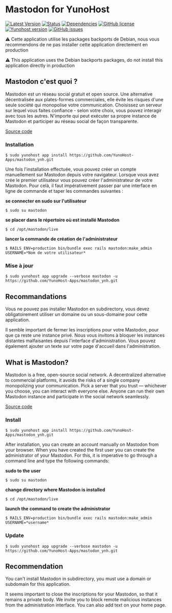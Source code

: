 # Mastodon for YunoHost

[![Latest Version](https://img.shields.io/badge/version-_--_-green.svg?style=flat)](https://github.com/YunoHost-Apps/mastodon_ynh/releases)
[![Status](https://img.shields.io/badge/status-testing-yellow.svg?style=flat)](https://github.com/YunoHost-Apps/mastodon_ynh/milestones)
[![Dependencies](https://img.shields.io/badge/dependencies-includes-lightgrey.svg?style=flat)](https://github.com/YunoHost-Apps/mastodon_ynh#dependencies)
[![GitHub license](https://img.shields.io/badge/license-GPLv3-blue.svg?style=flat)](https://raw.githubusercontent.com/YunoHost-Apps/mastodon_ynh/master/LICENSE)
[![Yunohost version](https://img.shields.io/badge/yunohost-2.4.2_tested-orange.svg?style=flat)](https://github.com/YunoHost/yunohost)
[![GitHub issues](https://img.shields.io/github/issues/YunoHost-Apps/mastodon_ynh.svg?style=flat)](https://github.com/YunoHost-Apps/mastodon_ynh/issues)

:warning: Cette application utilise les packages backports de Debian, nous vous recommendons de ne pas installer cette application directement en production

:warning: This application uses the Debian backports packages, do not install this application directly in production

## Mastodon c'est quoi ?

Mastodon est un réseau social gratuit et open source. Une alternative décentralisée aux plates-formes commerciales, elle évite les risques d'une seule société qui monopolise votre communication. Choisissez un serveur sur lequel vous faites confiance - selon votre choix, vous pouvez interagir avec tous les autres. N'importe qui peut exécuter sa propre instance de Mastodon et participer au réseau social de façon transparente.

[Source code](https://github.com/tootsuite/mastodon)

### Installation

`$ sudo yunohost app install https://github.com/YunoHost-Apps/mastodon_ynh.git`

Une fois l'installation effectuée, vous pouvez créer un compte manuellement sur Mastodon depuis votre navigateur. Lorsque vous avez crée le premier utilisateur vous pouvez créer l'administrateur de votre Mastodon. Pour celà, il faut impérativement passer par une interface en ligne de commande et taper les commandes suivantes :

**se connecter en sudo sur l'utilisateur**

`$ sudo su mastodon`

**se placer dans le répertoire où est installé Mastodon**

`$ cd /opt/mastodon/live`

**lancer la commande de création de l'administrateur**

`$ RAILS_ENV=production bin/bundle exec rails mastodon:make_admin USERNAME=*Nom de votre utilisateur*`

### Mise à jour

`$ sudo yunohost app upgrade --verbose mastodon -u https://github.com/YunoHost-Apps/mastodon_ynh.git`

## Recommandations

Vous ne pouvez pas installer Mastodon en subdirectory, vous devez obligatoirement utiliser un domaine ou un sous-domaine pour cette application.

Il semble important de fermer les inscriptions pour votre Mastodon, pour que ça reste une instance privé. Nous vous invitons à bloquer les instances distantes malfaisantes depuis l'interface d'administration. Vous pouvez également ajouter un texte sur votre page d'accueil dans l'administration.

## What is Mastodon?

Mastodon is a free, open-source social network. A decentralized alternative to commercial platforms, it avoids the risks of a single company monopolizing your communication. Pick a server that you trust — whichever you choose, you can interact with everyone else. Anyone can run their own Mastodon instance and participate in the social network seamlessly.

[Source code](https://github.com/tootsuite/mastodon)

### Install

`$ sudo yunohost app install https://github.com/YunoHost-Apps/mastodon_ynh.git`

After installation, you can create an account manually on Mastodon from your browser. When you have created the first user you can create the administrator of your Mastodon. For this, it is imperative to go through a command line and type the following commands:

**sudo to the user**

`$ sudo su mastodon`

**change directory where Mastodon is installed**

`$ cd /opt/mastodon/live`

**launch the command to create the administrator**

`$ RAILS_ENV=production bin/bundle exec rails mastodon:make_admin USERNAME=*username*`

### Update

`$ sudo yunohost app upgrade --verbose mastodon -u https://github.com/YunoHost-Apps/mastodon_ynh.git`

## Recommendation

You can't install Mastodon in subdirectory, you must use a domain or subdomain for this application.

It seems important to close the inscriptions for your Mastodon, so that it remains a private body. We invite you to block remote malicious instances from the administration interface. You can also add text on your home page.
